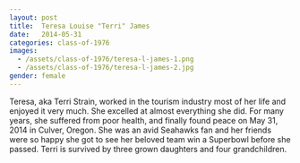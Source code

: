 ```yaml
---
layout: post
title:  Teresa Louise "Terri" James
date:   2014-05-31
categories: class-of-1976
images:
  - /assets/class-of-1976/teresa-l-james-1.png
  - /assets/class-of-1976/teresa-l-james-2.jpg
gender: female
---
```

Teresa, aka Terri Strain, worked in the tourism industry most of her life and enjoyed it very much. She excelled at almost everything she did. For many years, she suffered from poor health, and finally found peace on May 31, 2014 in Culver, Oregon. She was an avid Seahawks fan and her friends were so happy she got to see her beloved team win a Superbowl before she passed. Terri is survived by three grown daughters and four grandchildren.
